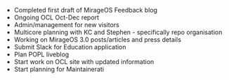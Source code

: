 * Completed first draft of MirageOS Feedback blog
* Ongoing OCL Oct-Dec report
* Admin/management for new visitors
* Multicore planning with KC and Stephen - specifically repo organisation
* Working on MirageOS 3.0 posts/articles and press details
* Submit Slack for Education application
* Plan POPL liveblog
* Start work on OCL site with updated information
* Start planning for Maintainerati
